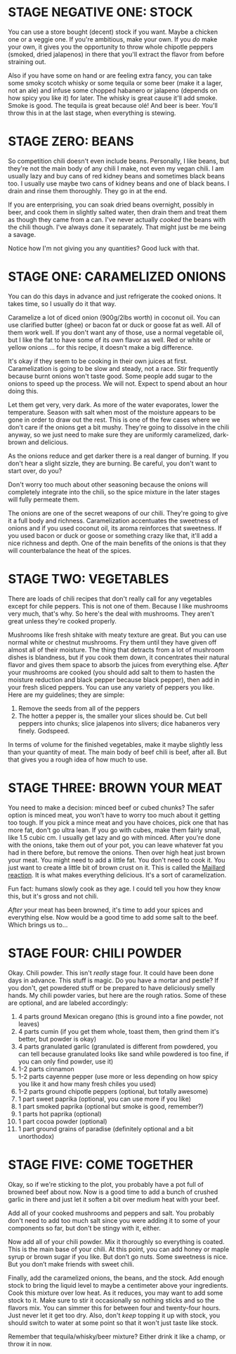 STAGE NEGATIVE ONE: STOCK
=========================

You can use a store bought (decent) stock if you want. Maybe a chicken one or a veggie one. If you're ambitious, make
your own. If you *do* make your own, it gives you the opportunity to throw whole chipotle peppers (smoked, dried
jalapenos) in there that you'll extract the flavor from before straining out.

Also if you have some on hand or are feeling extra fancy, you can take some smoky scotch whisky or some tequila or some
beer (make it a lager, not an ale) and infuse some chopped habanero or jalapeno (depends on how spicy you like it) for
later. The whisky is great cause it'll add smoke. Smoke is good. The tequila is great because olé! And beer is beer.
You'll throw this in at the last stage, when everything is stewing.

STAGE ZERO: BEANS
=================

So competition chili doesn't even include beans. Personally, I like beans, but they're not the main body of any chili I
make, not even my vegan chili. I am usually lazy and buy cans of red kidney beans and sometimes black beans too. I
usually use maybe two cans of kidney beans and one of black beans. I drain and rinse them thoroughly. They go in at the
end.

If you are enterprising, you can soak dried beans overnight, possibly in beer, and cook them in slightly salted water,
then drain them and treat them as though they came from a can. I've never actually *cooked* the beans with the chili
though. I've always done it separately. That might just be me being a savage.

Notice how I'm not giving you any quantities? Good luck with that.

STAGE ONE: CARAMELIZED ONIONS
=============================

You can do this days in advance and just refrigerate the cooked onions. It takes time, so I usually do it that way.

Caramelize a lot of diced onion (900g/2lbs worth) in coconut oil. You can use clarified butter (ghee) or bacon fat or
duck or goose fat as well. All of them work well. If you don't want any of those, use a normal vegetable oil, but I like
the fat to have some of its own flavor as well. Red or white or yellow onions ... for this recipe, it doesn't make a big
difference.

It's okay if they seem to be cooking in their own juices at first. Caramelization is going to be slow and steady, not a
race. Stir frequently because burnt onions won't taste good. Some people add sugar to the onions to speed up the
process. We will not. Expect to spend about an hour doing this.

Let them get very, very dark. As more of the water evaporates, lower the temperature. Season with salt when most of the
moisture appears to be gone in order to draw out the rest. This is one of the few cases where we don't care if the
onions get a bit mushy. They're going to dissolve in the chili anyway, so we just need to make sure they are uniformly
caramelized, dark-brown and delicious.

As the onions reduce and get darker there is a real danger of burning. If you don't hear a slight sizzle, they are
burning. Be careful, you don't want to start over, do you?

Don't worry too much about other seasoning because the onions will completely integrate into the chili, so the spice
mixture in the later stages will fully permeate them.

The onions are one of the secret weapons of our chili. They're going to give it a full body and richness. Caramelization
accentuates the sweetness of onions and if you used coconut oil, its aroma reinforces that sweetness. If you used bacon
or duck or goose or something crazy like that, it'll add a nice richness and depth. One of the main benefits of the
onions is that they will counterbalance the heat of the spices.

STAGE TWO: VEGETABLES
=====================

There are loads of chili recipes that don't really call for any vegetables except for chile peppers. This is not one of
them. Because I like mushrooms very much, that's why. So here's the deal with mushrooms. They aren't great unless
they're cooked properly.

Mushrooms like fresh shitake with meaty texture are great. But you can use normal white or chestnut mushrooms. Fry them
until they have given off almost all of their moisture. The thing that detracts from a lot of mushroom dishes is
blandness, but if you cook them down, it concentrates their natural flavor and gives them space to absorb the juices
from everything else. *After* your mushrooms are cooked (you should add salt to them to hasten the moisture reduction
and black pepper because black pepper), then add in your fresh sliced peppers. You can use any variety of peppers you
like. Here are my guidelines; they are simple:

1. Remove the seeds from all of the peppers
1. The hotter a pepper is, the smaller your slices should be. Cut bell peppers into chunks; slice jalapenos into
    slivers; dice habaneros very finely. Godspeed.

In terms of volume for the finished vegetables, make it maybe slightly less than your quantity of meat. The main body of
beef chili is beef, after all. But that gives you a rough idea of how much to use.

STAGE THREE: BROWN YOUR MEAT
============================

You need to make a decision: minced beef or cubed chunks? The safer option is minced meat, you won't have to worry too
much about it getting too tough. If you pick a mince meat and you have choices, pick one that has more fat, don't go
ultra lean. If you go with cubes, make them fairly small, like 1.5 cubic cm. I usually get lazy and go with minced.
After you're done with the onions, take them out of your pot, you can leave whatever fat you had in there before, but
remove the onions. Then over high heat just brown your meat. You might need to add a little fat. You don't need to cook
it. You just want to create a little bit of brown crust on it. This is called the
[Maillard reaction](https://en.wikipedia.org/wiki/Maillard_reaction). It is what makes everything delicious. It's a sort
of caramelization.

Fun fact: humans slowly cook as they age. I could tell you how they know this, but it's gross and not chili.

*After* your meat has been browned, it's time to add your spices and everything else. Now would be a good time to add
some salt to the beef. Which brings us to...

STAGE FOUR: CHILI POWDER
========================

Okay. Chili powder. This isn't *really* stage four. It could have been done days in advance. This stuff is magic. Do you
have a mortar and pestle? If you don't, get powdered stuff or be prepared to have deliciously smelly hands. My chili
powder varies, but here are the rough ratios. Some of these are optional, and are labeled accordingly:

1. 4 parts ground Mexican oregano (this is ground into a fine powder, not leaves)
1. 4 parts cumin (if you get them whole, toast them, then grind them it's better, but powder is okay)
1. 4 parts granulated garlic (granulated is different from powdered, you can tell because granulated looks like sand
    while powdered is too fine, if you can only find powder, use it)
1. 1-2 parts cinnamon
1. 1-2 parts cayenne pepper (use more or less depending on how spicy you like it and how many fresh chiles you used)
1. 1-2 parts ground chipotle peppers (optional, but totally awesome)
1. 1 part sweet paprika (optional, you can use more if you like)
1. 1 part smoked paprika (optional but smoke is good, remember?)
1. 1 parts hot paprika (optional)
1. 1 part cocoa powder (optional)
1. 1 part ground grains of paradise (definitely optional and a bit unorthodox)

STAGE FIVE: COME TOGETHER
=========================

Okay, so if we're sticking to the plot, you probably have a pot full of browned beef about now. Now is a good time to
add a bunch of crushed garlic in there and just let it soften a bit over medium heat with your beef.

Add all of your cooked mushrooms and peppers and salt. You probably don't need to add too much salt since you were
adding it to some of your components so far, but don't be stingy with it, either.

Now add all of your chili powder. Mix it thoroughly so everything is coated. This is the main base of your chili. At
this point, you can add honey or maple syrup or brown sugar if you like. But don’t go nuts. Some sweetness is nice. But
you don’t make friends with sweet chili.

Finally, add the caramelized onions, the beans, and the stock. Add enough stock to bring the liquid level to maybe a
centimeter above your ingredients. Cook this mixture over low heat. As it reduces, you may want to add some stock to it.
Make sure to stir it occasionally so nothing sticks and so the flavors mix. You can simmer this for between four and
twenty-four hours. Just never let it get too dry. Also, don't *keep* topping it up with stock, you should switch to
water at some point so that it won't just taste like stock.

Remember that tequila/whisky/beer mixture? Either drink it like a champ, or throw it in now.
